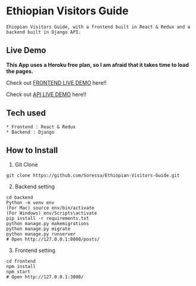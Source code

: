 # Ethiopian Visitors Guide

```
Ehiopian Visitors Guide, with a frontend built in React & Redux and a backend built in Django API.
```

## Live Demo

**This App uses a Heroku free plan, so I am afraid that it takes time to load the pages.**

Check out [FRONTEND LIVE DEMO](https://ethiopianvisitorsfrontend.herokuapp.com/) here!!

Check out [API LIVE DEMO](https://ethiopianvisitorsbackend.herokuapp.com/) here!!

## Tech used

```
* Frontend : React & Redux
* Backend : Django
```

## How to Install

1. Git Clone

```
git clone https://github.com/Soressa/Ethiopian-Visitors-Guide.git
```

2. Backend setting

```
cd backend
Python -m venv env
(For Mac) source env/bin/activate
(For Windows) env/Scripts\activate
pip install -r requirements.txt
python manage.py makemigrations
python manage.py migrate
python manage.py runserver
# Open http://127.0.0.1:8000/posts/
```

3. Frontend setting

```
cd frontend
npm install
npm start
# Open http://127.0.0.1:3000/
```
